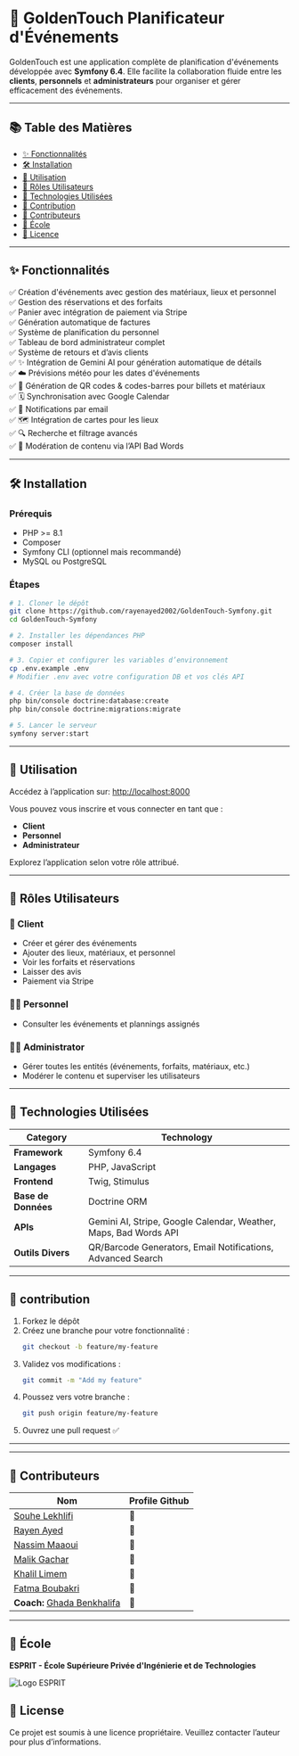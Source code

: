 # 🎉 GoldenTouch Planificateur d'Événements

GoldenTouch est une application complète de planification d'événements développée avec **Symfony 6.4**. Elle facilite la collaboration fluide entre les **clients**, **personnels** et **administrateurs** pour organiser et gérer efficacement des événements.

---

## 📚 Table des Matières

- [✨ Fonctionnalités](#-fonctionnalités)  
- [🛠️ Installation](#-installation)  
- [🚀 Utilisation](#-utilisation)  
- [👥 Rôles Utilisateurs](#-rôles-utilisateurs)  
- [🧰 Technologies Utilisées](#-technologies-utilisées)  
- [🤝 Contribution](#-contribution)  
- [👥 Contributeurs](#-contributeurs)  
- [🏫 École](#-école)  
- [📄 Licence](#-licence)  

---

## ✨ Fonctionnalités

✅ Création d'événements avec gestion des matériaux, lieux et personnel  
✅ Gestion des réservations et des forfaits  
✅ Panier avec intégration de paiement via Stripe  
✅ Génération automatique de factures  
✅ Système de planification du personnel  
✅ Tableau de bord administrateur complet  
✅ Système de retours et d’avis clients  
✅ ✨ Intégration de Gemini AI pour génération automatique de détails  
✅ ☁️ Prévisions météo pour les dates d'événements  
✅ 🎫 Génération de QR codes & codes-barres pour billets et matériaux  
✅ 🗓️ Synchronisation avec Google Calendar  
✅ 📧 Notifications par email  
✅ 🗺️ Intégration de cartes pour les lieux  
✅ 🔍 Recherche et filtrage avancés  
✅ 🚫 Modération de contenu via l’API Bad Words  

---

## 🛠️ Installation

### Prérequis

- PHP >= 8.1  
- Composer  
- Symfony CLI (optionnel mais recommandé)  
- MySQL ou PostgreSQL  

### Étapes

```bash
# 1. Cloner le dépôt
git clone https://github.com/rayenayed2002/GoldenTouch-Symfony.git
cd GoldenTouch-Symfony

# 2. Installer les dépendances PHP
composer install

# 3. Copier et configurer les variables d’environnement
cp .env.example .env
# Modifier .env avec votre configuration DB et vos clés API

# 4. Créer la base de données
php bin/console doctrine:database:create
php bin/console doctrine:migrations:migrate

# 5. Lancer le serveur
symfony server:start

```

---

## 🚀 Utilisation

Accédez à l’application sur: [http://localhost:8000](http://localhost:8000)

Vous pouvez vous inscrire et vous connecter en tant que :

- **Client**
- **Personnel**
- **Administrateur**

Explorez l’application selon votre rôle attribué.

---

## 👥 Rôles Utilisateurs

### 👤 Client

- Créer et gérer des événements  
- Ajouter des lieux, matériaux, et personnel  
- Voir les forfaits et réservations 
- Laisser des avis
- Paiement via Stripe

### 👨‍🔧 Personnel

- Consulter les événements et plannings assignés 

### 👨‍💼 Administrator

- Gérer toutes les entités (événements, forfaits, matériaux, etc.) 
- Modérer le contenu et superviser les utilisateurs

---

## 🧰 Technologies Utilisées

| Category        | Technology                                                       |
|----------------|-------------------------------------------------------------------|
| **Framework**   | Symfony 6.4                                                      |
| **Langages**   | PHP, JavaScript                                                  |
| **Frontend**    | Twig, Stimulus                                                   |
| **Base de Données**    | Doctrine ORM                                                     |
| **APIs**        | Gemini AI, Stripe, Google Calendar, Weather, Maps, Bad Words API |
| **Outils Divers** | QR/Barcode Generators, Email Notifications, Advanced Search      |

---

## 🤝 contribution

1. Forkez le dépôt  
2. Créez une branche pour votre fonctionnalité : 
   ```bash
   git checkout -b feature/my-feature
   ```
3. Validez vos modifications : 
   ```bash
   git commit -m "Add my feature"
   ```
4. Poussez vers votre branche :  
   ```bash
   git push origin feature/my-feature
   ```
5. Ouvrez une pull request ✅

---

---

## 👥 Contributeurs

| Nom              | Profile  Github                                            |
|-------------------|--------------------------------------------------------------|
| [Souhe Lekhlifi](https://github.com/souhekh)         | 🔗 |
| [Rayen Ayed](https://github.com/rayenayed2002)       | 🔗 |
| [Nassim Maaoui](https://github.com/iborntowin)       | 🔗 |
| [Malik Gachar](https://github.com/MalikGACHAR)       | 🔗 |
| [Khalil Limem](https://github.com/Khalil-Lm)         | 🔗 |
| [Fatma Boubakri](https://github.com/Boubakrifatma)   | 🔗 |
| **Coach:** [Ghada Benkhalifa](https://github.com/BenKhalifaGHADA) | 🔗 |

---

## 🏫 École

**ESPRIT - École Supérieure Privée d'Ingénierie et de Technologies**

![Logo ESPRIT](uploads/Logo_ESPRIT_Ariana.jpg)


## 📄 License

Ce projet est soumis à une licence propriétaire.
Veuillez contacter l’auteur pour plus d’informations.
